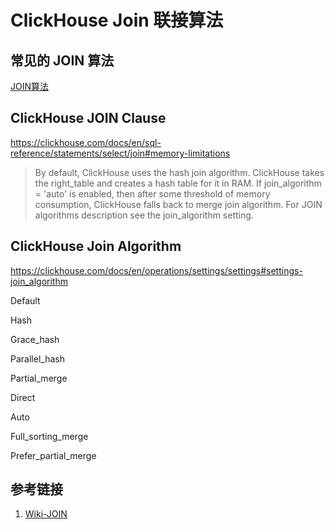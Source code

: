 # ClickHouse Join 联接算法


## 常见的 JOIN 算法

[JOIN算法](learning/subjects/Computer/Data-Structures-and-Algorithm/Algorithms/Advanced/JOIN算法.md)

## ClickHouse JOIN Clause
https://clickhouse.com/docs/en/sql-reference/statements/select/join#memory-limitations

> By default, ClickHouse uses the hash join algorithm. ClickHouse takes the right_table and creates a hash table for it in RAM. If join_algorithm = 'auto' is enabled, then after some threshold of memory consumption, ClickHouse falls back to merge join algorithm. For JOIN algorithms description see the join_algorithm setting.


## ClickHouse Join Algorithm
https://clickhouse.com/docs/en/operations/settings/settings#settings-join_algorithm

Default

Hash

Grace_hash

Parallel_hash

Partial_merge

Direct

Auto

Full_sorting_merge

Prefer_partial_merge

## 参考链接
1. [Wiki-JOIN]( https://en.wikipedia.org/wiki/Join_ (SQL))